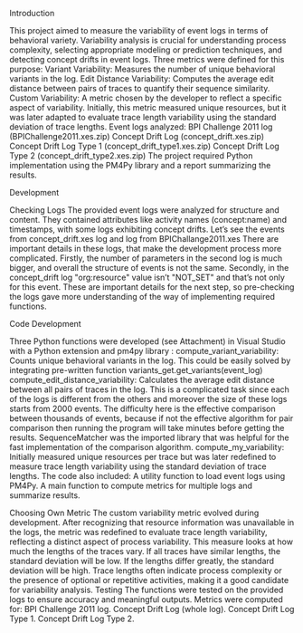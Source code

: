 Introduction

This project aimed to measure the variability of event logs in terms of behavioral variety. Variability analysis is crucial for understanding process complexity, selecting appropriate modeling or prediction techniques, and detecting concept drifts in event logs.
Three metrics were defined for this purpose:
Variant Variability: Measures the number of unique behavioral variants in the log.
Edit Distance Variability: Computes the average edit distance between pairs of traces to quantify their sequence similarity.
Custom Variability: A metric chosen by the developer to reflect a specific aspect of variability. Initially, this metric measured unique resources, but it was later adapted to evaluate trace length variability using the standard deviation of trace lengths.
Event logs analyzed:
BPI Challenge 2011 log (BPIChallenge2011.xes.zip)
Concept Drift Log (concept_drift.xes.zip)
Concept Drift Log Type 1 (concept_drift_type1.xes.zip)
Concept Drift Log Type 2 (concept_drift_type2.xes.zip)
The project required Python implementation using the PM4Py library and a report summarizing the results.

Development

Checking Logs
The provided event logs were analyzed for structure and content. They contained attributes like activity names (concept:name) and timestamps, with some logs exhibiting concept drifts.
Let’s see the events from concept_drift.xes log
<event>
            <string key="concept:name" value="Appraise property"/>
            <string key="lifecycle:transition" value="complete"/>
            <string key="org:resource" value="NOT_SET"/>
            <date key="time:timestamp" value="2004-02-02T16:38:51.963+01:00"/>
            <string key="Activity" value="Appraise property"/>
        </event>
and log from BPIChallange2011.xes 
<event>
            <string key="org:group" value="General Lab Clinical Chemistry"/>
            <int key="Number of executions" value="1"/>
            <int key="Specialism code" value="86"/>
            <string key="concept:name" value="rhesusfactor d - centrifugeermethode - e"/>
            <string key="Producer code" value="BLOB"/>
            <string key="Section" value="Section 4"/>
            <int key="Activity code" value="370606"/>
            <date key="time:timestamp" value="2005-02-02T00:00:00.000+01:00"/>
            <string key="lifecycle:transition" value="complete"/>
</event>
There are important details in these logs, that make the development process more complicated. Firstly, the number of parameters in the second log is much bigger, and overall the structure of events is not the same. Secondly, in the concept_drift log "org:resource" value isn’t "NOT_SET" and that’s not only for this event. These are important details for the next step, so pre-checking the logs gave more understanding of the way of implementing required functions.

Code Development

Three Python functions were developed (see Attachment) in Visual Studio with a Python extension and pm4py library :
compute_variant_variability: Counts unique behavioral variants in the log. This could be easily solved by integrating pre-written function variants_get.get_variants(event_log)
compute_edit_distance_variability: Calculates the average edit distance between all pairs of traces in the log. This is a complicated task since each of the logs is different from the others and moreover the size of these logs starts from 2000 events. The difficulty here is the effective comparison between thousands of events, because if not the effective algorithm for pair comparison then running the program will take minutes before getting the results. SequenceMatcher was the imported library that was helpful for the fast implementation of the comparison algorithm. 
compute_my_variability: Initially measured unique resources per trace but was later redefined to measure trace length variability using the standard deviation of trace lengths.
The code also included:
A utility function to load event logs using PM4Py.
A main function to compute metrics for multiple logs and summarize results.


Choosing Own Metric
The custom variability metric evolved during development. After recognizing that resource information was unavailable in the logs, the metric was redefined to evaluate trace length variability, reflecting a distinct aspect of process variability.
This measure looks at how much the lengths of the traces vary. If all traces have similar lengths, the standard deviation will be low. If the lengths differ greatly, the standard deviation will be high.
Trace lengths often indicate process complexity or the presence of optional or repetitive activities, making it a good candidate for variability analysis.
Testing
The functions were tested on the provided logs to ensure accuracy and meaningful outputs. Metrics were computed for:
BPI Challenge 2011 log.
Concept Drift Log (whole log).
Concept Drift Log Type 1.
Concept Drift Log Type 2.


